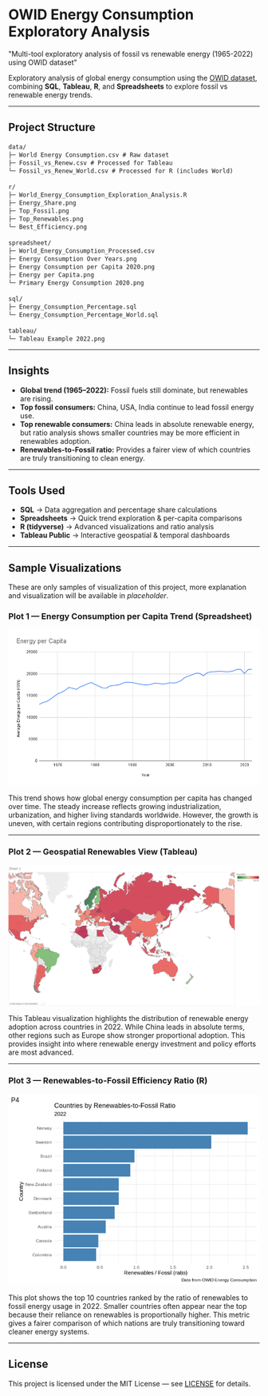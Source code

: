 # OWID Energy Consumption Exploratory Analysis
"Multi-tool exploratory analysis of fossil vs renewable energy (1965-2022) using OWID dataset"

Exploratory analysis of global energy consumption using the [OWID dataset](https://www.kaggle.com/datasets/pralabhpoudel/world-energy-consumption), combining **SQL**, **Tableau**, **R**, and **Spreadsheets** to explore fossil vs renewable energy trends.

---

## Project Structure
```
data/
├─ World Energy Consumption.csv # Raw dataset
├─ Fossil_vs_Renew.csv # Processed for Tableau
└─ Fossil_vs_Renew_World.csv # Processed for R (includes World)

r/
├─ World_Energy_Consumption_Exploration_Analysis.R
├─ Energy_Share.png
├─ Top_Fossil.png
├─ Top_Renewables.png
└─ Best_Efficiency.png

spreadsheet/
├─ World_Energy_Consumption_Processed.csv
├─ Energy Consumption Over Years.png
├─ Energy Consumption per Capita 2020.png
├─ Energy per Capita.png
└─ Primary Energy Consumption 2020.png

sql/
├─ Energy_Consumption_Percentage.sql
└─ Energy_Consumption_Percentage_World.sql

tableau/
└─ Tableau Example 2022.png
```

---

## Insights
- **Global trend (1965–2022):** Fossil fuels still dominate, but renewables are rising.
- **Top fossil consumers:** China, USA, India continue to lead fossil energy use.
- **Top renewable consumers:** China leads in absolute renewable energy, but ratio analysis shows smaller countries may be more efficient in renewables adoption.
- **Renewables-to-Fossil ratio:** Provides a fairer view of which countries are truly transitioning to clean energy.

---

##  Tools Used
- **SQL** → Data aggregation and percentage share calculations  
- **Spreadsheets** → Quick trend exploration & per-capita comparisons  
- **R (tidyverse)** → Advanced visualizations and ratio analysis  
- **Tableau Public** → Interactive geospatial & temporal dashboards  

---

## Sample Visualizations
These are only samples of visualization of this project, more explanation and visualization will be available in *placeholder*.
### Plot 1 — Energy Consumption per Capita Trend (Spreadsheet)
<img src="spreadsheet/Energy per Capita.png" alt="Energy per Capita Trend" width="600"/>

This trend shows how global energy consumption per capita has changed over time. The steady increase reflects growing industrialization, urbanization, and higher living standards worldwide. However, the growth is uneven, with certain regions contributing disproportionately to the rise.  

---

### Plot 2 — Geospatial Renewables View (Tableau)
<img src="tableau/Tableau Example 2022.png" alt="Geo Tableau" width="600"/>

This Tableau visualization highlights the distribution of renewable energy adoption across countries in 2022. While China leads in absolute terms, other regions such as Europe show stronger proportional adoption. This provides insight into where renewable energy investment and policy efforts are most advanced.  

---

### Plot 3 — Renewables-to-Fossil Efficiency Ratio (R)
<img src="r/Best_Efficiency.png" alt="Best Efficiency Ratio" width="600"/>

This plot shows the top 10 countries ranked by the ratio of renewables to fossil energy usage in 2022. Smaller countries often appear near the top because their reliance on renewables is proportionally higher. This metric gives a fairer comparison of which nations are truly transitioning toward cleaner energy systems.  

---

## License
This project is licensed under the MIT License — see [LICENSE](LICENSE) for details.
